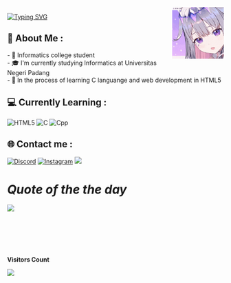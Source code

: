 <img align="right" height="120p" src="https://github.com/CarelOsagi/CarelOsagi/blob/main/koseki-bijou.gif">
<p align="left"> <a href="https://git.io/typing-svg"><img src="https://readme-typing-svg.demolab.com?font=Montserrat&size=25&duration=3000&pause=1000&color=8343F7&left=true&vLeft=true&random=false&width=435&lines=Hi+there!;I'm+Carel+Habsian+Osagi" alt="Typing SVG" /></a> </h1>
<p/>
  
## 🌠 About Me :
<div align="left">
  <p>
- 🏫 Informatics college student<br>
- 🎓️ I'm currently studying Informatics at Universitas Negeri Padang<br>
- 🌱️ In the process of learning C languange and web development in HTML5<br>
  </p>
</div>

## 💻 Currently Learning :
![HTML5](https://img.shields.io/badge/html5-%23E34F26.svg?logo=html5&logoColor=white) ![C](https://img.shields.io/badge/c-%2300599C.svg?logo=c&logoColor=white) ![Cpp](https://img.shields.io/badge/C++-%231572B6.svg?logo=C++&logoColor=white)

## 🌐 Contact me :
[![Discord](https://img.shields.io/badge/Discord-%237289DA.svg?logo=discord&logoColor=white)](https://discordapp.com/users/988831637389312030)
[![Instagram](https://img.shields.io/badge/Instagram-%23E4405F.svg?logo=Instagram&logoColor=white)](https://www.instagram.com/carel.osagi)
<a href="https://mail.google.com/mail/u/carel498@gmail.com"/>
  <img src="https://img.shields.io/badge/Gmail-gray.svg?logo=Gmail&logoColor=red"/>
</a>
***<h1 align="left">Quote of the the day</h1>***
<div align="center"><img align="left" src="https://quotes-github-readme.vercel.app/api?type=horizontal&theme=light"></div><br>
<br>
<br>
<br>
<br>
<br>
<br>
<div align="left">
 <b style = {font-weight: 600}>Visitors Count</b>
<p align="left"><img align="left" src="https://profile-counter.glitch.me/{CarelOsagi}/count.svg" /></p> 
<br>
</div>
